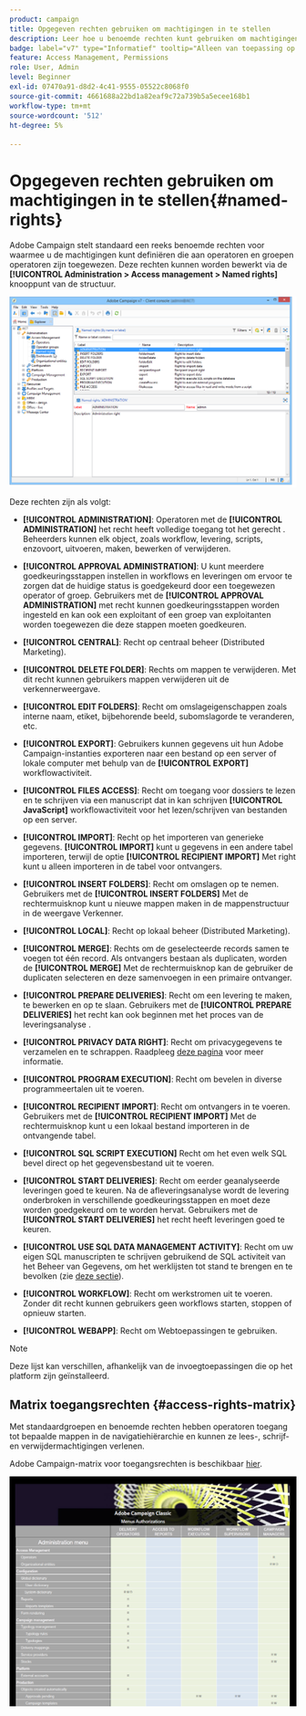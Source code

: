 ```yaml
---
product: campaign
title: Opgegeven rechten gebruiken om machtigingen in te stellen
description: Leer hoe u benoemde rechten kunt gebruiken om machtigingen in te stellen
badge: label="v7" type="Informatief" tooltip="Alleen van toepassing op Campaign Classic v7"
feature: Access Management, Permissions
role: User, Admin
level: Beginner
exl-id: 07470a91-d8d2-4c41-9555-05522c8068f0
source-git-commit: 4661688a22bd1a82eaf9c72a739b5a5ecee168b1
workflow-type: tm+mt
source-wordcount: '512'
ht-degree: 5%

---
```


# Opgegeven rechten gebruiken om machtigingen in te stellen{#named-rights}



Adobe Campaign stelt standaard een reeks benoemde rechten voor waarmee u de machtigingen kunt definiëren die aan operatoren en groepen operatoren zijn toegewezen. Deze rechten kunnen worden bewerkt via de **[!UICONTROL Administration > Access management > Named rights]** knooppunt van de structuur.

![](assets/s_ncs_admin_named_rights.png)

Deze rechten zijn als volgt:

* **[!UICONTROL ADMINISTRATION]**: Operatoren met de **[!UICONTROL ADMINISTRATION]** het recht heeft volledige toegang tot het gerecht . Beheerders kunnen elk object, zoals workflow, levering, scripts, enzovoort, uitvoeren, maken, bewerken of verwijderen.

* **[!UICONTROL APPROVAL ADMINISTRATION]**: U kunt meerdere goedkeuringsstappen instellen in workflows en leveringen om ervoor te zorgen dat de huidige status is goedgekeurd door een toegewezen operator of groep. Gebruikers met de **[!UICONTROL APPROVAL ADMINISTRATION]** met recht kunnen goedkeuringsstappen worden ingesteld en kan ook een exploitant of een groep van exploitanten worden toegewezen die deze stappen moeten goedkeuren.

* **[!UICONTROL CENTRAL]**: Recht op centraal beheer (Distributed Marketing).

* **[!UICONTROL DELETE FOLDER]**: Rechts om mappen te verwijderen. Met dit recht kunnen gebruikers mappen verwijderen uit de verkennerweergave.

* **[!UICONTROL EDIT FOLDERS]**: Recht om omslageigenschappen zoals interne naam, etiket, bijbehorende beeld, subomslagorde te veranderen, etc.

* **[!UICONTROL EXPORT]**: Gebruikers kunnen gegevens uit hun Adobe Campaign-instanties exporteren naar een bestand op een server of lokale computer met behulp van de **[!UICONTROL EXPORT]** workflowactiviteit.

* **[!UICONTROL FILES ACCESS]**: Recht om toegang voor dossiers te lezen en te schrijven via een manuscript dat in kan schrijven **[!UICONTROL JavaScript]** workflowactiviteit voor het lezen/schrijven van bestanden op een server.

* **[!UICONTROL IMPORT]**: Recht op het importeren van generieke gegevens. **[!UICONTROL IMPORT]** kunt u gegevens in een andere tabel importeren, terwijl de optie **[!UICONTROL RECIPIENT IMPORT]** Met right kunt u alleen importeren in de tabel voor ontvangers.

* **[!UICONTROL INSERT FOLDERS]**: Recht om omslagen op te nemen. Gebruikers met de **[!UICONTROL INSERT FOLDERS]** Met de rechtermuisknop kunt u nieuwe mappen maken in de mappenstructuur in de weergave Verkenner.

* **[!UICONTROL LOCAL]**: Recht op lokaal beheer (Distributed Marketing).

* **[!UICONTROL MERGE]**: Rechts om de geselecteerde records samen te voegen tot één record. Als ontvangers bestaan als duplicaten, worden de **[!UICONTROL MERGE]** Met de rechtermuisknop kan de gebruiker de duplicaten selecteren en deze samenvoegen in een primaire ontvanger.

* **[!UICONTROL PREPARE DELIVERIES]**: Recht om een levering te maken, te bewerken en op te slaan. Gebruikers met de **[!UICONTROL PREPARE DELIVERIES]** het recht kan ook beginnen met het proces van de leveringsanalyse .

* **[!UICONTROL PRIVACY DATA RIGHT]**: Recht om privacygegevens te verzamelen en te schrappen. Raadpleeg [deze pagina](https://helpx.adobe.com/nl/campaign/kb/acc-privacy.html) voor meer informatie.

* **[!UICONTROL PROGRAM EXECUTION]**: Recht om bevelen in diverse programmeertalen uit te voeren.

* **[!UICONTROL RECIPIENT IMPORT]**: Recht om ontvangers in te voeren. Gebruikers met de **[!UICONTROL RECIPIENT IMPORT]** Met de rechtermuisknop kunt u een lokaal bestand importeren in de ontvangende tabel.

* **[!UICONTROL SQL SCRIPT EXECUTION]** Recht om het even welk SQL bevel direct op het gegevensbestand uit te voeren.

* **[!UICONTROL START DELIVERIES]**: Recht om eerder geanalyseerde leveringen goed te keuren. Na de afleveringsanalyse wordt de levering onderbroken in verschillende goedkeuringsstappen en moet deze worden goedgekeurd om te worden hervat. Gebruikers met de **[!UICONTROL START DELIVERIES]** het recht heeft leveringen goed te keuren.

* **[!UICONTROL USE SQL DATA MANAGEMENT ACTIVITY]**: Recht om uw eigen SQL manuscripten te schrijven gebruikend de SQL activiteit van het Beheer van Gegevens, om het werklijsten tot stand te brengen en te bevolken (zie [deze sectie](../../workflow/using/sql-data-management.md)).

* **[!UICONTROL WORKFLOW]**: Recht om werkstromen uit te voeren. Zonder dit recht kunnen gebruikers geen workflows starten, stoppen of opnieuw starten.

* **[!UICONTROL WEBAPP]**: Recht om Webtoepassingen te gebruiken.

>[!NOTE]
>
>Deze lijst kan verschillen, afhankelijk van de invoegtoepassingen die op het platform zijn geïnstalleerd.

## Matrix toegangsrechten {#access-rights-matrix}

Met standaardgroepen en benoemde rechten hebben operatoren toegang tot bepaalde mappen in de navigatiehiërarchie en kunnen ze lees-, schrijf- en verwijdermachtigingen verlenen.

Adobe Campaign-matrix voor toegangsrechten is beschikbaar [hier](/help/platform/using/assets/access-rights-matrix.pdf).

[![image](assets/do-not-localize/user_management.png)](https://experienceleague.adobe.com/docs/campaign-classic/assets/access-rights-matrix.pdf)
